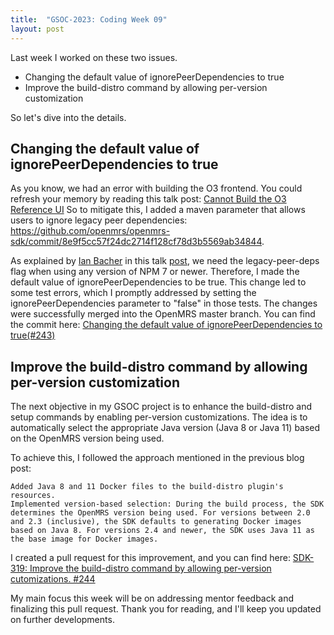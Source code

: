```yaml
---
title:  "GSOC-2023: Coding Week 09"
layout: post
---
```


Last week I worked on these two issues.

* Changing the default value of ignorePeerDependencies to true
* Improve the build-distro command by allowing per-version customization

So let's dive into the details.








## Changing the default value of ignorePeerDependencies to true

As you know, we had an error with building the O3 frontend. You could refresh your memory by reading this talk post: [Cannot Build the O3 Reference UI](https://talk.openmrs.org/t/cannot-build-the-o3-reference-ui/39959/8?u=wikumc)
So to mitigate this, I added a maven parameter that allows users to ignore legacy peer dependencies: <https://github.com/openmrs/openmrs-sdk/commit/8e9f5cc57f24dc2714f128cf78d3b5569ab34844>. 

As explained by [Ian Bacher](https://talk.openmrs.org/u/ibacher) in this talk [post](https://talk.openmrs.org/t/cannot-build-the-o3-reference-ui/39959/12?u=wikumc), we need the legacy-peer-deps flag when using any version of NPM 7 or newer. 
Therefore, I made the default value of ignorePeerDependencies to be true. 
This change led to some test errors, which I promptly addressed by setting the ignorePeerDependencies parameter to "false" in those tests. 
The changes were successfully merged into the OpenMRS master branch. You can find the commit here: [Changing the default value of ignorePeerDependencies to true(#243)](https://github.com/wikumChamith/openmrs-sdk/commit/385e7c365fc891ccac0e1a60fdfaad6ba40a82d0>) 

## Improve the build-distro command by allowing per-version customization

The next objective in my GSOC project is to enhance the build-distro and setup commands by enabling per-version customizations. The idea is to automatically select the appropriate Java version (Java 8 or Java 11) based on the OpenMRS version being used.

To achieve this, I followed the approach mentioned in the previous blog post:

    Added Java 8 and 11 Docker files to the build-distro plugin's resources.
    Implemented version-based selection: During the build process, the SDK determines the OpenMRS version being used. For versions between 2.0 and 2.3 (inclusive), the SDK defaults to generating Docker images based on Java 8. For versions 2.4 and newer, the SDK uses Java 11 as the base image for Docker images.

I created a pull request for this improvement, and you can find here: [SDK-319: Improve the build-distro command by allowing per-version cutomizations. #244](https://github.com/openmrs/openmrs-sdk/pull/244)

My main focus this week will be on addressing mentor feedback and finalizing this pull request. Thank you for reading, and I'll keep you updated on further developments.


